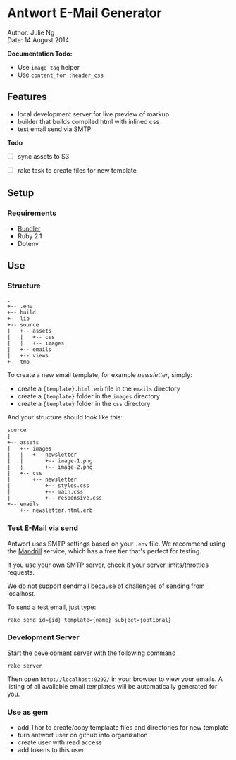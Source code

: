 # Antwort E-Mail Generator

Author: Julie Ng  
Date: 14 August 2014

**Documentation Todo:**

- Use `image_tag` helper
- Use `content_for :header_css`

## Features

- local development server for live preview of markup
- builder that builds compiled html with inlined css
- test email send via SMTP

**Todo**

- [ ] sync assets to S3
- [ ] rake task to create files for new template


## Setup

### Requirements

- [Bundler](http://bundler.io/)
- Ruby 2.1
- Dotenv

## Use

### Structure

    .
    +-- .env
    +-- build
    +-- lib
    +-- source
    |   +-- assets
    |   |   +-- css
    |   |   +-- images        
    |   +-- emails
    |   +-- views
    +-- tmp


To create a new email template, for example *newsletter*, simply:

  - create a `{template}.html.erb` file in the `emails` directory
  - create a `{template}` folder in the `images` directory
  - create a `{template}` folder in the `css` directory

And your structure should look like this:
   

    source
    |
    +-- assets
    |   +-- images
    |   |   +-- newsletter
    |   |       +-- image-1.png
    |   |       +-- image-2.png
    |   +-- css
    |       +-- newsletter
    |           +-- styles.css
    |           +-- main.css
    |           +-- responsive.css
    +-- emails
        +-- newsletter.html.erb




### Test E-Mail via send

Antwort uses SMTP settings based on your `.env` file. We recommend using the [Mandrill](https://mandrillapp.com) service, which has a free tier that's perfect for testing.

If you use your own SMTP server, check if your server limits/throttles requests.

We do not support sendmail because of challenges of sending from localhost.

To send a test email, just type:

    rake send id={id} template={name} subject={optional}

### Development Server

Start the development server with the following command

    rake server

Then open `http://localhost:9292/` in your browser to view your emails. A listing of all available email templates will be automatically generated for you.


### Use as gem

- add Thor to create/copy templaate files and directories for new template
- turn antwort user on github into organization
- create user with read access
- add tokens to this user


